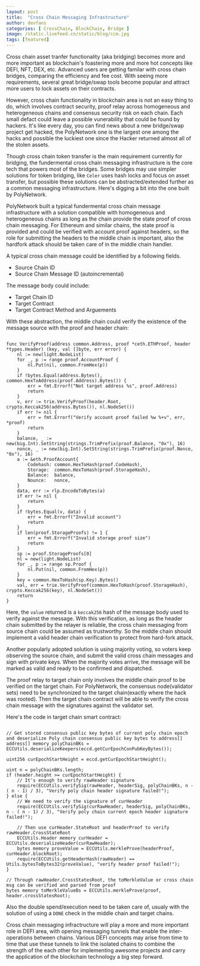 ```yaml
---
layout: post
title:  "Cross Chain Messaging Infrastructure"
author: devfans
categories: [ CrossChain, BlockChain, Bridge ]
image: /static.livefeed.cn/static/blog/ccm.jpg
tags: [featured]
---
```


Cross chain asset tranfer functionality (aka bridging) becomes more and more important as blockchain's foastering more and more hot concepts like DEFI, NFT, DEX, etc. Advanced users are getting familar with cross chain bridges, comparing the efficiency and fee cost. With seeing more requirements, several great bridge/swap tools become popular and attract more users to lock assets on their contracts. 

However, cross chain functionality in blockchain area is not an easy thing to do, which involves contract security, proof relay across homogeneous and heterogeneous chains and consensus security risk on each chain. Each small defact could leave a possible vunerability that could be found by hackers. It's like every day, you can find news about a new bridge/swap project get hacked, the PolyNetwork one is the largest one among the hacks and possible the luckiest one since the Hacker returned almost all of the stolen assets.

Though cross chain token transfer is the main requirement currently for bridging, the fundermental cross chain messaging infrastructure is the core tech that powers most of the bridges. Some bridges may use simpler solutions for token bridging, like `Celer` uses hash locks and focus on asset transfer, but possible these solutions can be abstracted/extended further as a common messaging infrastructure. Here's digging a bit into the one built by PolyNetwork.

PolyNetwork built a typical fundermental cross chain message infrastructure with a solution compatible with homogeneous and heterogeneous chains as long as the chain provide the state proof of cross chain messaging. For Ethereum and similar chains, the state proof is provided and could be verified with account proof against headers, so the role for submitting the headers to the middle chain is important, also the hardfork attack should be taken care of in the middle chain handler.

A typical cross chain message could be identified by a following fields.

- Source Chain ID
- Source Chain Message ID (autoincremental)

The message body could include:

- Target Chain ID
- Target Contract
- Target Contract Method and Arguements

With these abstraction, the middle chain could verify the existence of the  message source with the proof and header chain:

```

func VerifyProof(address common.Address, proof *ceth.ETHProof, header *types.Header) (key, val []byte, err error) {
	nl := new(light.NodeList)
	for _, p := range proof.AccountProof {
		nl.Put(nil, common.FromHex(p))
	}
	if !bytes.Equal(address.Bytes(), common.HexToAddress(proof.Address).Bytes()) {
		err = fmt.Errorf("Not target address %s", proof.Address)
		return
	}
	v, err := trie.VerifyProof(header.Root, crypto.Keccak256(address.Bytes()), nl.NodeSet())
	if err != nil {
		err = fmt.Errorf("Verify account proof failed %w %+v", err, *proof)
		return
	}
	balance, _ := new(big.Int).SetString(strings.TrimPrefix(proof.Balance, "0x"), 16)
	nonce, _ := new(big.Int).SetString(strings.TrimPrefix(proof.Nonce, "0x"), 16)
	a := &eth.ProofAccount{
		Codehash: common.HexToHash(proof.CodeHash),
		Storage:  common.HexToHash(proof.StorageHash),
		Balance:  balance,
		Nounce:   nonce,
	}
	data, err := rlp.EncodeToBytes(a)
	if err != nil {
		return
	}
	if !bytes.Equal(v, data) {
		err = fmt.Errorf("Invalid account")
		return
	}
	if len(proof.StorageProofs) != 1 {
		err = fmt.Errorf("Invalid storage proof size")
		return
	}
	sp := proof.StorageProofs[0]
	nl = new(light.NodeList)
	for _, p := range sp.Proof {
		nl.Put(nil, common.FromHex(p))
	}
	key = common.HexToHash(sp.Key).Bytes()
	val, err = trie.VerifyProof(common.HexToHash(proof.StorageHash), crypto.Keccak256(key), nl.NodeSet())
	return
}

```

Here, the `value` returned is a `keccak256` hash of the message body used to verify against the message. With this verification, as long as the header chain submitted by the relayer is reliable, the cross chain messaging from source chain could be assumed as trustworthy. So the middle chain should implement a valid header chain verification to protect from hard-fork attack.

Another popularly adopted solution is using majority voting, so voters keep observing the source chain, and submit the valid cross chain messages and sign with private keys. When the majority votes arrive, the message will be marked as valid and ready to be confirmed and dispatched.

The proof relay to target chain only involves the middle chain proof to be verified on the target chain. For PolyNetwork, the consensus node(validator sets) need to be synchronized to the target chain(exactly where the hack was rooted). Then the target chain contract will be able to verify the cross chain message with the signatures against the validator set. 

Here's the code in target chain smart contract:

```

// Get stored consensus public key bytes of current poly chain epoch and deserialize Poly chain consensus public key bytes to address[]
address[] memory polyChainBKs = ECCUtils.deserializeKeepers(eccd.getCurEpochConPubKeyBytes());

uint256 curEpochStartHeight = eccd.getCurEpochStartHeight();

uint n = polyChainBKs.length;
if (header.height >= curEpochStartHeight) {
    // It's enough to verify rawHeader signature
    require(ECCUtils.verifySig(rawHeader, headerSig, polyChainBKs, n - ( n - 1) / 3), "Verify poly chain header signature failed!");
} else {
    // We need to verify the signature of curHeader 
    require(ECCUtils.verifySig(curRawHeader, headerSig, polyChainBKs, n - ( n - 1) / 3), "Verify poly chain current epoch header signature failed!");

    // Then use curHeader.StateRoot and headerProof to verify rawHeader.CrossStateRoot
    ECCUtils.Header memory curHeader = ECCUtils.deserializeHeader(curRawHeader);
    bytes memory proveValue = ECCUtils.merkleProve(headerProof, curHeader.blockRoot);
    require(ECCUtils.getHeaderHash(rawHeader) == Utils.bytesToBytes32(proveValue), "verify header proof failed!");
}

// Through rawHeader.CrossStatesRoot, the toMerkleValue or cross chain msg can be verified and parsed from proof
bytes memory toMerkleValueBs = ECCUtils.merkleProve(proof, header.crossStatesRoot);

```

Also the double spend/execution need to be taken care of, usualy with the solution of using a `DONE` check in the middle chain and target chains.


Cross chain messaging infractructure will play a more and more important role in DEFI area, with opening messaging tunnels that enable the inter-operations between chains. Various DEFI concepts may arise from time to time that use these tunnels to link the isolated chains to combine the strength of the each other for implementing awesome projects and carry the application of the blockchain technology a big step forward.





